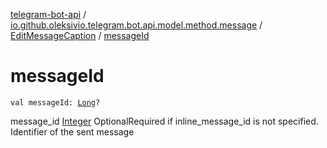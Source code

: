 [telegram-bot-api](../../index.md) / [io.github.oleksivio.telegram.bot.api.model.method.message](../index.md) / [EditMessageCaption](index.md) / [messageId](./message-id.md)

# messageId

`val messageId: `[`Long`](https://kotlinlang.org/api/latest/jvm/stdlib/kotlin/-long/index.html)`?`

message_id [Integer](https://docs.oracle.com/javase/6/docs/api/java/lang/Integer.html) OptionalRequired if inline_message_id is not specified. Identifier of the sent message

